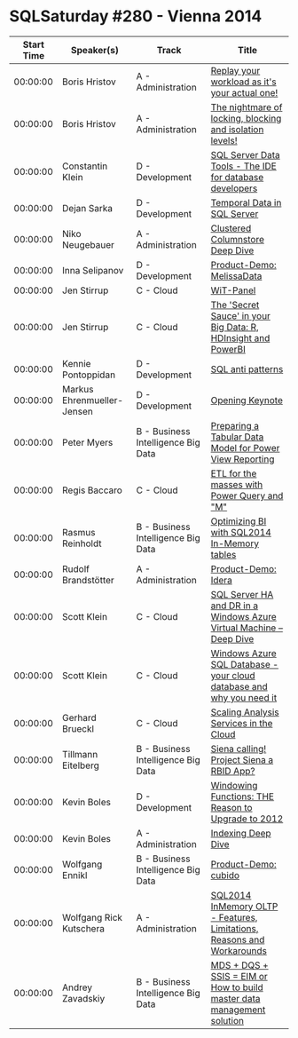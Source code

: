 # SQLSaturday #280 - Vienna 2014
Start Time|Speaker(s)|Track|Title
---|---|---|---
00:00:00|Boris Hristov|A - Administration|[Replay your workload as it's your actual one!](10919.md)
00:00:00|Boris Hristov|A - Administration|[The nightmare of locking, blocking and isolation levels!](10920.md)
00:00:00|Constantin Klein|D - Development|[SQL Server Data Tools - The IDE for database developers](11790.md)
00:00:00|Dejan Sarka|D - Development|[Temporal Data in SQL Server](13528.md)
00:00:00|Niko Neugebauer|A - Administration|[Clustered Columnstore Deep Dive](15408.md)
00:00:00|Inna Selipanov|D - Development|[Product-Demo: MelissaData](15430.md)
00:00:00|Jen Stirrup|C - Cloud|[WiT-Panel](16404.md)
00:00:00|Jen Stirrup|C - Cloud|[The 'Secret Sauce' in your Big Data: R, HDInsight and PowerBI](16408.md)
00:00:00|Kennie Pontoppidan|D - Development|[SQL anti patterns](18116.md)
00:00:00|Markus Ehrenmueller-Jensen|D - Development|[Opening  Keynote](19685.md)
00:00:00|Peter Myers|B - Business Intelligence  Big Data|[Preparing a Tabular Data Model for Power View Reporting](21998.md)
00:00:00|Regis Baccaro|C - Cloud|[ETL for the masses with Power Query and "M"](22831.md)
00:00:00|Rasmus Reinholdt|B - Business Intelligence  Big Data|[Optimizing BI with SQL2014 In-Memory tables](23508.md)
00:00:00|Rudolf Brandstötter|A - Administration|[Product-Demo: Idera](23571.md)
00:00:00|Scott Klein|C - Cloud|[SQL Server HA and DR in a Windows Azure Virtual Machine – Deep Dive](24176.md)
00:00:00|Scott Klein|C - Cloud|[Windows Azure SQL Database - your cloud database and why you need it](24177.md)
00:00:00|Gerhard Brueckl|C - Cloud|[Scaling Analysis Services in the Cloud](25106.md)
00:00:00|Tillmann Eitelberg|B - Business Intelligence  Big Data|[Siena calling! Project Siena a RBID App?](25971.md)
00:00:00|Kevin Boles|D - Development|[Windowing Functions: THE Reason to Upgrade to 2012](26397.md)
00:00:00|Kevin Boles|A - Administration|[Indexing Deep Dive](26399.md)
00:00:00|Wolfgang Ennikl|B - Business Intelligence  Big Data|[Product-Demo: cubido](27552.md)
00:00:00|Wolfgang Rick Kutschera|A - Administration|[SQL2014 InMemory OLTP - Features, Limitations, Reasons and Workarounds](27553.md)
00:00:00|Andrey Zavadskiy|B - Business Intelligence  Big Data|[MDS + DQS + SSIS = EIM or How to build master data management solution](28301.md)
